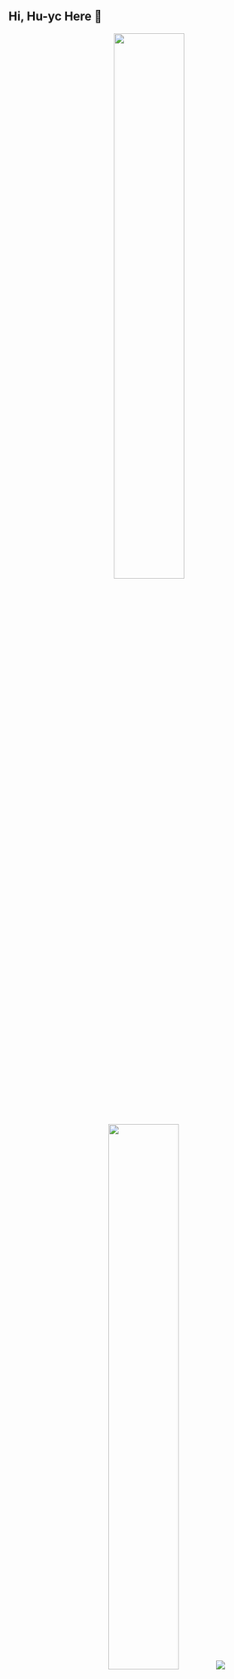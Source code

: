 ## Hi, Hu-yc Here 👋

<p align="center">
  <img height="50%" width="auto" src ="https://github-readme-stats.vercel.app/api?username=hu-yc&show_icons=true&count_private=true&theme=darcula&hide_border=true&hide=issues,contribs&bg_color=00000000">
  <img height="50%" width="auto" src ="https://github-readme-stats.vercel.app/api/top-langs/?username=hu-yc&layout=compact&hide_border=true&theme=darcula&bg_color=00000000&langs_count=6&hide=jupyter%20notebook,tex,css,php&exclude_repo=Pacman-AI">
  <img src ="https://github-readme-streak-stats.herokuapp.com?user=hu-yc&theme=darcula&hide_border=true&background=FFFFFF00">
</p>